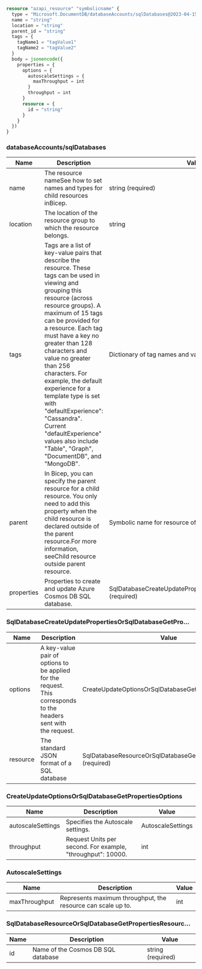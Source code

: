 ```terraform
resource "azapi_resource" "symbolicname" {
  type = "Microsoft.DocumentDB/databaseAccounts/sqlDatabases@2023-04-15"
  name = "string"
  location = "string"
  parent_id = "string"
  tags = {
    tagName1 = "tagValue1"
    tagName2 = "tagValue2"
  }
  body = jsonencode({
    properties = {
      options = {
        autoscaleSettings = {
          maxThroughput = int
        }
        throughput = int
      }
      resource = {
        id = "string"
      }
    }
  })
}

```

### databaseAccounts/sqlDatabases

| Name | Description | Value |
|-|-|-|
| name | The resource nameSee how to set names and types for child resources inBicep. | string (required) |
| location | The location of the resource group to which the resource belongs. | string |
| tags | Tags are a list of key-value pairs that describe the resource. These tags can be used in viewing and grouping this resource (across resource groups). A maximum of 15 tags can be provided for a resource. Each tag must have a key no greater than 128 characters and value no greater than 256 characters. For example, the default experience for a template type is set with "defaultExperience": "Cassandra". Current "defaultExperience" values also include "Table", "Graph", "DocumentDB", and "MongoDB". | Dictionary of tag names and values. SeeTags in templates |
| parent | In Bicep, you can specify the parent resource for a child resource. You only need to add this property when the child resource is declared outside of the parent resource.For more information, seeChild resource outside parent resource. | Symbolic name for resource of type:databaseAccounts |
| properties | Properties to create and update Azure Cosmos DB SQL database. | SqlDatabaseCreateUpdatePropertiesOrSqlDatabaseGetPro...(required) |


### SqlDatabaseCreateUpdatePropertiesOrSqlDatabaseGetPro...

| Name | Description | Value |
|-|-|-|
| options | A key-value pair of options to be applied for the request. This corresponds to the headers sent with the request. | CreateUpdateOptionsOrSqlDatabaseGetPropertiesOptions |
| resource | The standard JSON format of a SQL database | SqlDatabaseResourceOrSqlDatabaseGetPropertiesResourc...(required) |


### CreateUpdateOptionsOrSqlDatabaseGetPropertiesOptions

| Name | Description | Value |
|-|-|-|
| autoscaleSettings | Specifies the Autoscale settings. | AutoscaleSettings |
| throughput | Request Units per second. For example, "throughput": 10000. | int |


### AutoscaleSettings

| Name | Description | Value |
|-|-|-|
| maxThroughput | Represents maximum throughput, the resource can scale up to. | int |


### SqlDatabaseResourceOrSqlDatabaseGetPropertiesResourc...

| Name | Description | Value |
|-|-|-|
| id | Name of the Cosmos DB SQL database | string (required) |



